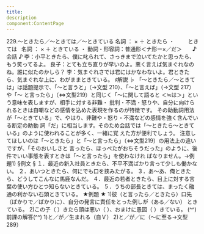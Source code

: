 ```yaml
---
title:
description
component:ContentPage
---
```



229.～ときたら／～ときては／～ときている
名詞 ： × ＋ ときたら ・
        ときては  
名詞 ： × ＋ ときている ・
動詞・形容詞：普通形＜ナ形ー×／だ＞      
♪会話 ♪
李：小平ときたら、僕に叱られて、さっきまで泣いてたかと思ったら、もう笑ってるよ。 良子：とても立ち直りが早いのよ。悪く言えば気まぐれなのね。誰に似たのかしら？
李：気まぐれさでは君にはかなわないよ。君ときたら、気まぐれな上に、わがままときている。
♯解説 ♭
「～ときたら／～ときては」は話題提示で、「～と言うと」（→文型 210）、「～と言えば」（→文型 217）や「～ と言ったら」（⇔文型219）と同じく「～に関して語ると ＜≒は＞」という意味を表しますが、相手に対する非難・ 批判・不満・怒りや、自分に向けられるときは自嘲などの感情を込めた表現を作るのが特徴です。
その助動詞用法が「～ときている」で、やはり、非難や・怒り・不満などの感情を強く含んでいる断定の助動 詞「だ」に相当します。そのため会話では「～ときたら～ときている」のように使われることが多く、一緒に覚 えた方が便利でしょう。
注意してほしいのは「～ときたら」と「～と言ったら」（⇔文型219）の用法上の違いですが、「そのおいしさと 言ったら、ほっぺたがおちそうだった」のように、後件でいい事態を表すときは「～と言ったら」を使わなけれ ばなりません。→例題1)
§例文 §
１．最近の新入社員ときたら、不平不満ばかり言って少しも働かない。
２．あいつときたら、何にでも口を挟みたがる。
３．あ～あ、俺ときたら、どうしてこんなに馬鹿なんだ。
４．最近の若者ときたら、目上に対する言葉の使い方ひとつ知らないときている。
５．うちの部長ときては、まったく融通の利かない石頭ときている。
★例題 ★
1)彼（と言ったら／ときたら）口先（ばかりで／ばかりに）、自分の発言に責任をとった例しが（ある／ない）
ときている。
2)この子（ ）きたら頭は悪い（ ）、おまけに愚図（ ）きている。
(^^)前課の解答(^^)
1)と／が／生まれる（自Ｖ）
2)と／が／に（～に至る→文型289）
